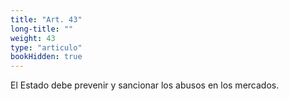 ```yaml
---
title: "Art. 43"
long-title: ""
weight: 43
type: "articulo"
bookHidden: true
---
```

El Estado debe prevenir y sancionar los abusos en los mercados.